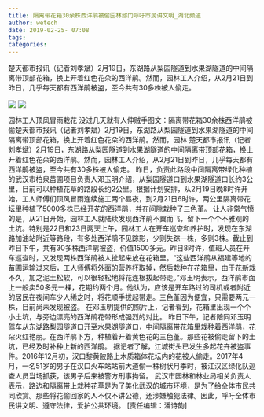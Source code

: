 ```yaml
---
title: 隔离带花箱30余株西洋鹃被偷园林部门呼吁市民讲文明_湖北频道
author: wetech
date: 2019-02-25- 07:08
tags: 
categories: 
---
```

楚天都市报讯（记者刘孝斌）2月19日，东湖路从梨园隧道到水果湖隧道的中间隔离带顶部花箱，换上开着红色花朵的西洋鹃。然而，园林工人介绍，从2月21日到昨日，几乎每天都有西洋鹃被盗，至今共有30多株被人偷走。
<!-- more -->
                
<img align="center" border="0" src="http://p0.ifengimg.com/a/2019_09/66570878ff9fe14_size28_w232_h310.jpg" />
                
<img align="center" border="0" src="http://p2.ifengimg.com/a/2016/0810/204c433878d5cf9size1_w16_h16.png" />
            
园林工人顶风冒雨栽花 没过几天就有人伸贼手图文：隔离带花箱30余株西洋鹃被偷楚天都市报讯（记者刘孝斌）2月19日，东湖路从梨园隧道到水果湖隧道的中间隔离带顶部花箱，换上开着红色花朵的西洋鹃。然而，园林
楚天都市报讯（记者刘孝斌）2月19日，东湖路从梨园隧道到水果湖隧道的中间隔离带顶部花箱，换上开着红色花朵的西洋鹃。然而，园林工人介绍，从2月21日到昨日，几乎每天都有西洋鹃被盗，至今共有30多株被人偷走。
昨日，负责此路段中间隔离带绿化种植的武汉市柏泉苗圃项目负责人邓玉明介绍，从梨园隧道口到水果湖隧道口长约3公里，目前可以种植花草的路段长约2公里。根据计划安排，从2月19日晚8时许开始，工人师傅们顶风冒雨连续施工两个昼夜，到2月21日6时许，两公里隔离带花坛里种植了5000多株已经开花的西洋鹃，并在间隙栽种了三色堇。
让人非常气愤的是，从21日开始，园林工人就陆续发现西洋鹃不翼而飞，留下一个个不雅观的土坑。特别是22日和23日两天上午，园林工人在开车巡查和养护时，发现在东湖路加油站附近等路段，有多处西洋鹃不见踪影，少则失踪一株，多则3株。截止到昨日下午，共有30多株西洋鹃被盗，价值1500多元。昨日8时许，值班人员在开车巡查时，又发现两株西洋鹃被人扯起来放在花箱里。“这些西洋鹃从福建等地的苗圃运输过来后，工人师傅将外面的营养杯取掉，然后栽种在花箱里，由于花新栽不久，加之泥土松软，可以很轻松地将花连根拔起带走。”邓玉明表示，西洋鹃市面上一般卖50多元一棵，花期约两个月。他认为，应该是开车路过的司机或者附近的居民在夜间车少人稀之时，将花顺手拔起带走。三色堇因为便宜，只需要两元一株，目前尚未发现被盗。
在邓玉明提供的照片上，记者看到，花箱里出现一个个小土坑，与旁边漂亮的西洋鹃花带形成强烈的对比。
昨日下午，记者陪同邓玉明驾车从东湖路梨园隧道口开至水果湖隧道口，中间隔离带花箱里栽种着西洋鹃，花朵火红艳丽。在西洋鹃下方，种植着开着黄色花的三色堇。那些花被偷走留下的土坑，已经及时补种上新的西洋鹃。
据记者了解，江城街头已发生多起花卉被盗事件。2016年12月初，汉口黎黄陂路上木质箱体花坛内的花被人偷走。2017年4月，一名51岁的男子在汉口火车站站前大道偷一株树状月季时，被江汉区绿化队巡查人员当场抓获，该男子后来被警方刑事拘留。
武汉市园林和林业局相关负责人表示，路边和隔离带上栽种花草是为了美化武汉的城市环境，是为了给全体市民共同欣赏。那些将花偷回家的人不仅不讲公德，还涉嫌触犯法律。因此，呼吁全体市民讲文明、遵守法律，爱护公共环境。
[责任编辑：潘诗韵]
            
